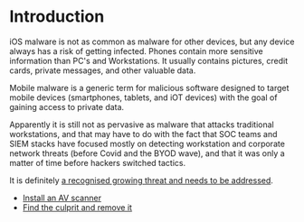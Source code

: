 # Introduction

iOS malware is not as common as malware for other devices, but any device always has a risk of getting infected. Phones contain more sensitive information than PC's and Workstations. It usually contains pictures, credit cards, private messages, and other valuable data. 

Mobile malware is a generic term for malicious software designed to target mobile devices (smartphones, tablets, and iOT devices) with the goal of gaining access to private data.

Apparently it is still not as pervasive as malware that attacks traditional workstations, and that may have to do with the fact that SOC teams and SIEM stacks have focused mostly on detecting workstation and corporate network threats (before Covid and the BYOD wave), and that it was only a matter of time before hackers switched tactics.

It is definitely [a recognised growing threat and needs to be addressed](https://pap.tymyrddin.dev/docs/notes/readme).

* [Install an AV scanner](scanner.md)
* [Find the culprit and remove it](clean-machine.md)
